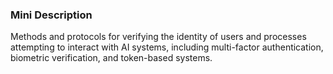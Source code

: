 ### Mini Description

Methods and protocols for verifying the identity of users and processes attempting to interact with AI systems, including multi-factor authentication, biometric verification, and token-based systems.
